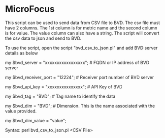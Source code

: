 # MicroFocus
This script can be used to send data from CSV file to BVD. The csv file must have 2 columns. The 1st column is for metric name and the second column is for value. The value column can also have a string. The script will convert the csv data to json and send to BVD.

To use the script, open the script "bvd_csv_to_json.pl" and add BVD server details as below

my $bvd_server = "xxxxxxxxxxxxxxxxx"; # FQDN or IP address of BVD server

my $bvd_receiver_port = "12224"; # Receiver port number of BVD server 

my $bvd_api_key = "xxxxxxxxxxxxxxx"; # API Key of BVD

my $bvd_tag  = "BVD"; # Tag name to identify the data

my $bvd_dim = "BVD"; # Dimension. This is the name associated with the value provided.

my $bvd_dim_value = "value";



Syntax: perl bvd_csv_to_json.pl \<CSV File\>
